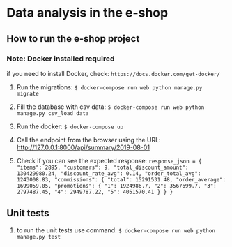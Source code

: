 # Data analysis in the e-shop

## How to run the e-shop project

### Note: Docker installed required
if you need to install Docker, check: 
`https://docs.docker.com/get-docker/` 

1. Run the migrations:
`$ docker-compose run web python manage.py migrate`

2. Fill the database with csv data:
`$ docker-compose run web python manage.py csv_load data`

3. Run the docker:
`$ docker-compose up`

4. Call the endpoint from the browser using the URL:
http://127.0.0.1:8000/api/summary/2019-08-01

5. Check if you can see the expected response:
`response_json = {
    "items": 2895,
    "customers": 9,
    "total_discount_amount": 130429980.24,
    "discount_rate_avg": 0.14,
    "order_total_avg": 1243008.83,
    "commissions": {
        "total": 15291531.48,
        "order_average": 1699059.05,
        "promotions": {
            "1": 1924986.7,
            "2": 3567699.7,
            "3": 2797487.45,
            "4": 2949787.22,
            "5": 4051570.41
        }
    }
}`

## Unit tests
1. to run the unit tests use command:
`$ docker-compose run web python manage.py test`

